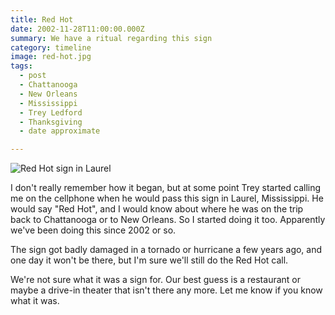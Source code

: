 ```yaml
---
title: Red Hot
date: 2002-11-28T11:00:00.000Z
summary: We have a ritual regarding this sign
category: timeline
image: red-hot.jpg
tags:
  - post
  - Chattanooga
  - New Orleans
  - Mississippi
  - Trey Ledford
  - Thanksgiving
  - date approximate

---
```


![Red Hot sign in Laurel](/static/img/timeline/red-hot.jpg "Red Hot sign in Laurel")

I don't really remember how it began, but at some point Trey started calling me on the cellphone when he would pass this sign in Laurel, Mississippi. He would say "Red Hot", and I would know about where he was on the trip back to Chattanooga or to New Orleans. So I started doing it too. Apparently we've been doing this since 2002 or so.

The sign got badly damaged in a tornado or hurricane a few years ago, and one day it won't be there, but I'm sure we'll still do the Red Hot call.

We're not sure what it was a sign for. Our best guess is a restaurant or maybe a drive-in theater that isn't there any more. Let me know if you know what it was.